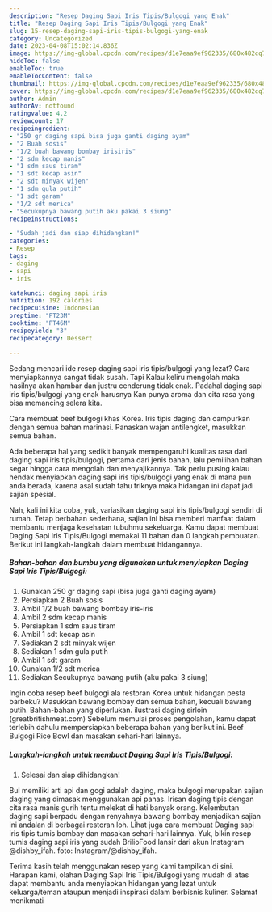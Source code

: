 ```yaml
---
description: "Resep Daging Sapi Iris Tipis/Bulgogi yang Enak"
title: "Resep Daging Sapi Iris Tipis/Bulgogi yang Enak"
slug: 15-resep-daging-sapi-iris-tipis-bulgogi-yang-enak
category: Uncategorized
date: 2023-04-08T15:02:14.836Z
image: https://img-global.cpcdn.com/recipes/d1e7eaa9ef962335/680x482cq70/daging-sapi-iris-tipisbulgogi-foto-resep-utama.jpg
hideToc: false
enableToc: true
enableTocContent: false
thumbnail: https://img-global.cpcdn.com/recipes/d1e7eaa9ef962335/680x482cq70/daging-sapi-iris-tipisbulgogi-foto-resep-utama.jpg
cover: https://img-global.cpcdn.com/recipes/d1e7eaa9ef962335/680x482cq70/daging-sapi-iris-tipisbulgogi-foto-resep-utama.jpg
author: Admin
authorAv: notfound
ratingvalue: 4.2
reviewcount: 17
recipeingredient:
- "250 gr daging sapi bisa juga ganti daging ayam"
- "2 Buah sosis"
- "1/2 buah bawang bombay irisiris"
- "2 sdm kecap manis"
- "1 sdm saus tiram"
- "1 sdt kecap asin"
- "2 sdt minyak wijen"
- "1 sdm gula putih"
- "1 sdt garam"
- "1/2 sdt merica"
- "Secukupnya bawang putih aku pakai 3 siung"
recipeinstructions:

- "Sudah jadi dan siap dihidangkan!"
categories:
- Resep
tags:
- daging
- sapi
- iris

katakunci: daging sapi iris 
nutrition: 192 calories
recipecuisine: Indonesian
preptime: "PT23M"
cooktime: "PT46M"
recipeyield: "3"
recipecategory: Dessert

---
```



Sedang mencari ide resep daging sapi iris tipis/bulgogi yang lezat? Cara menyiapkannya sangat tidak susah. Tapi Kalau keliru mengolah maka hasilnya akan hambar dan justru cenderung tidak enak. Padahal daging sapi iris tipis/bulgogi yang enak harusnya Kan punya aroma dan cita rasa yang bisa memancing selera kita.


Cara membuat beef bulgogi khas Korea. Iris tipis daging dan campurkan dengan semua bahan marinasi. Panaskan wajan antilengket, masukkan semua bahan.

Ada beberapa hal yang sedikit banyak mempengaruhi kualitas rasa dari daging sapi iris tipis/bulgogi, pertama dari jenis bahan, lalu pemilihan bahan segar hingga cara mengolah dan menyajikannya. Tak perlu pusing kalau hendak menyiapkan daging sapi iris tipis/bulgogi yang enak di mana pun anda berada, karena asal sudah tahu triknya maka hidangan ini dapat jadi sajian spesial.


Nah, kali ini kita coba, yuk, variasikan daging sapi iris tipis/bulgogi sendiri di rumah. Tetap berbahan sederhana, sajian ini bisa memberi manfaat dalam membantu menjaga kesehatan tubuhmu sekeluarga. Kamu dapat membuat Daging Sapi Iris Tipis/Bulgogi memakai 11 bahan dan 0 langkah pembuatan. Berikut ini langkah-langkah dalam membuat hidangannya.

<!--inarticleads1-->

##### Bahan-bahan dan bumbu yang digunakan untuk menyiapkan Daging Sapi Iris Tipis/Bulgogi:

1. Gunakan 250 gr daging sapi (bisa juga ganti daging ayam)
1. Persiapkan 2 Buah sosis
1. Ambil 1/2 buah bawang bombay iris-iris
1. Ambil 2 sdm kecap manis
1. Persiapkan 1 sdm saus tiram
1. Ambil 1 sdt kecap asin
1. Sediakan 2 sdt minyak wijen
1. Sediakan 1 sdm gula putih
1. Ambil 1 sdt garam
1. Gunakan 1/2 sdt merica
1. Sediakan Secukupnya bawang putih (aku pakai 3 siung)


Ingin coba resep beef bulgogi ala restoran Korea untuk hidangan pesta barbeku? Masukkan bawang bombay dan semua bahan, kecuali bawang putih. Bahan-bahan yang diperlukan. ilustrasi daging sirloin (greatbritishmeat.com) Sebelum memulai proses pengolahan, kamu dapat terlebih dahulu mempersiapkan beberapa bahan yang berikut ini. Beef Bulgogi Rice Bowl dan masakan sehari-hari lainnya. 

<!--inarticleads2-->

##### Langkah-langkah untuk membuat Daging Sapi Iris Tipis/Bulgogi:


1. Selesai dan siap dihidangkan!

Bul memiliki arti api dan gogi adalah daging, maka bulgogi merupakan sajian daging yang dimasak menggunakan api panas. Irisan daging tipis dengan cita rasa manis gurih tentu melekat di hati banyak orang. Kelembutan daging sapi berpadu dengan renyahnya bawang bombay menjadikan sajian ini andalan di berbagai restoran loh. Lihat juga cara membuat Daging sapi iris tipis tumis bombay dan masakan sehari-hari lainnya. Yuk, bikin resep tumis daging sapi iris yang sudah BrilioFood lansir dari akun Instagram @dishby_ifah. foto: Instagram/@dishby_ifah. 

Terima kasih telah menggunakan resep yang kami tampilkan di sini. Harapan kami, olahan Daging Sapi Iris Tipis/Bulgogi yang mudah di atas dapat membantu anda menyiapkan hidangan yang lezat untuk keluarga/teman ataupun menjadi inspirasi dalam berbisnis kuliner. Selamat menikmati
